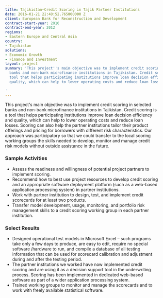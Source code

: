 ```yaml
---
title: Tajikistan—Credit Scoring in Tajik Partner Institutions
date: 2016-01-21 22:40:52.765000000 Z
client: European Bank for Reconstruction and Development
contract-start-year: 2010
contract-end-year: 2012
regions:
- Eastern Europe and Central Asia
country:
- Tajikistan
solutions:
- Economic Growth
- Finance and Investment
layout: project
summary: 'This project''s main objective was to implement credit scoring in selected
  banks and non-bank microfinance institutions in Tajikistan. Credit scoring is a
  tool that helps participating institutions improve loan decision efficiency and
  quality, which can help to lower operating costs and reduce loan losses.

'
---
```


This project's main objective was to implement credit scoring in selected banks and non-bank microfinance institutions in Tajikistan. Credit scoring is a tool that helps participating institutions improve loan decision efficiency and quality, which can help to lower operating costs and reduce loan losses. Scoring can also help the partner institutions tailor their product offerings and pricing for borrowers with different risk characteristics. Our approach was participatory so that we could transfer to the local scoring working groups the skills needed to develop, monitor and manage credit risk models without outside assistance in the future.

###  Sample Activities

* Assess the readiness and willingness of potential project partners to implement scoring.
* Recommend how to best use project resources to develop credit scoring and an appropriate software deployment platform (such as a web-based application processing system) in partner institutions.
* Work with partner institution to design, test, and implement credit scorecards for at least two products.
* Transfer model development, usage, monitoring, and portfolio risk management skills to a credit scoring working group in each partner institution.

###  Select Results

* Designed operational test models in Microsoft Excel – such programs take only a few days to produce, are easy to edit, require no special software /hardware to run, and compile a database of all testing information that can be used for scorecard calibration and adjustment during and after the testing period.
* The partner institutions we worked have now implemented credit scoring and are using it as a decision support tool in the underwriting process. Scoring has been implemented in dedicated web-based software as part of a wider application processing system.
* Trained working groups to monitor and manage the scorecards and to work with freely available statistical software.
